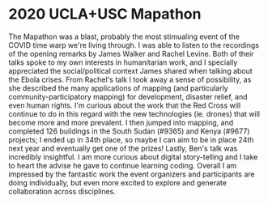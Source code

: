 # 2020 UCLA+USC Mapathon

The Mapathon was a blast, probably the most stimualing event of the COVID time warp we're living through. I was able to listen to the recordings of the opening remarks by James Walker and Rachel Levine. Both of their talks spoke to my own interests in humanitarian work, and I specially appreciated the social/political context James shared when talking about the Ebola crises. From Rachel's talk I took away a sense of possibility, as she described the many applications of mapping (and particularly community-participatory mapping) for development, disaster relief, and even human rights. I'm curious about the work that the Red Cross will continue to do in this regard with the new technologies (ie. drones) that will become more and more prevalent. I then jumped into mapping, and completed 126 buildings in the South Sudan (#9365) and Kenya (#9677) projects; I ended up in 34th place, so maybe I can aim to be in place 24th next year and eventually get one of the prizes! Lastly, Ben's talk was incredibly insightful. I am more curious about digital story-telling and I take to heart the advise he gave to continue learning coding. Overall I am impressed by the fantastic work the event organizers and participants are doing individually, but even more excited to explore and generate collaboration across disciplines.
